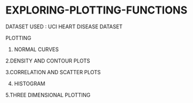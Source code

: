 # EXPLORING-PLOTTING-FUNCTIONS
 
 DATASET USED : UCI HEART DISEASE DATASET
 
 
 PLOTTING
 
 1. NORMAL CURVES
 
 2.DENSITY AND CONTOUR PLOTS
 
 3.CORRELATION AND SCATTER PLOTS
 
 4. HISTOGRAM
 
 5.THREE DIMENSIONAL PLOTTING
